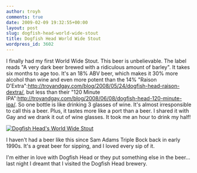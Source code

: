 ```yaml
---
author: troyh
comments: true
date: 2009-02-09 19:32:55+00:00
layout: post
slug: dogfish-head-world-wide-stout
title: Dogfish Head World Wide Stout
wordpress_id: 3602
---
```


I finally had my first World Wide Stout. This beer is unbelievable. The label reads "A very dark beer brewed with a ridiculous amount of barley". It takes six months to age too. It's an 18% ABV beer, which makes it 30% more alcohol than wine and even more potent than the 14% "Raison D'Extra":http://troyandgay.com/blog/2008/05/24/dogfish-head-raison-dextra/, but less than their "120 Minute IPA":http://troyandgay.com/blog/2008/06/08/dogfish-head-120-minute-ipa/. So one bottle is like drinking 3 glasses of wine. It's almost irresponsible to call this a beer. Plus, it tastes more like a port than a beer. I shared it with Gay and we drank it out of wine glasses. It took me an hour to drink my half!

[![Dogfish Head's World Wide Stout](http://farm2.static.flickr.com/1156/3267485710_40bee191cd.jpg)](http://www.flickr.com/photos/troyh/3267485710/)

I haven't had a beer like this since Sam Adams Triple Bock back in early 1990s. It's a great beer for sipping, and I loved every sip of it.

I'm either in love with Dogfish Head or they put something else in the beer... last night I dreamt that I visited the Dogfish Head brewery.
